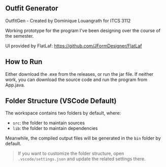 ## Outfit Generator

OutfitGen - Created by Dominique Louangrath for ITCS 3112


Working prototype for the program I've been designing over the course of the semester.


UI provided by FlatLaf: https://github.com/JFormDesigner/FlatLaf


## How to Run

Either download the .exe from the releases, or run the jar file. If neither work, you can
download the source code and run the program from App.java.


## Folder Structure (VSCode Default)

The workspace contains two folders by default, where:

- `src`: the folder to maintain sources
- `lib`: the folder to maintain dependencies

Meanwhile, the compiled output files will be generated in the `bin` folder by default.

> If you want to customize the folder structure, open `.vscode/settings.json` and update the related settings there.
